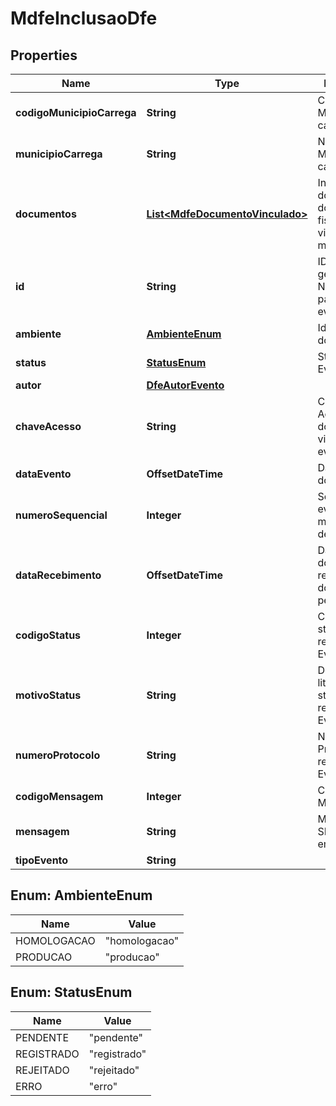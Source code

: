 

# MdfeInclusaoDfe


## Properties

| Name | Type | Description | Notes |
|------------ | ------------- | ------------- | -------------|
|**codigoMunicipioCarrega** | **String** | Código do Município de carregamento. |  [optional] |
|**municipioCarrega** | **String** | Nome do Município de carregamento. |  [optional] |
|**documentos** | [**List&lt;MdfeDocumentoVinculado&gt;**](MdfeDocumentoVinculado.md) | Informações dos documentos fiscais vinculados ao manifesto. |  [optional] |
|**id** | **String** | ID único gerado pela Nuvem Fiscal para este evento. |  [optional] |
|**ambiente** | [**AmbienteEnum**](#AmbienteEnum) | Identificação do ambiente. |  [optional] |
|**status** | [**StatusEnum**](#StatusEnum) | Status do Evento. |  [optional] |
|**autor** | [**DfeAutorEvento**](DfeAutorEvento.md) |  |  [optional] |
|**chaveAcesso** | **String** | Chave de Acesso do documento vinculado ao evento. |  [optional] |
|**dataEvento** | **OffsetDateTime** | Data e hora do Evento. |  [optional] |
|**numeroSequencial** | **Integer** | Sequencial do evento para o mesmo tipo de evento. |  [optional] |
|**dataRecebimento** | **OffsetDateTime** | Data e hora do recebimento do Evento pela SEFAZ. |  [optional] |
|**codigoStatus** | **Integer** | Código do status de registro do Evento. |  [optional] |
|**motivoStatus** | **String** | Descrição literal do status do registro do Evento. |  [optional] |
|**numeroProtocolo** | **String** | Número do Protocolo de registro do Evento. |  [optional] |
|**codigoMensagem** | **Integer** | Código da Mensagem. |  [optional] |
|**mensagem** | **String** | Mensagem da SEFAZ para o emissor. |  [optional] |
|**tipoEvento** | **String** |  |  [optional] |



## Enum: AmbienteEnum

| Name | Value |
|---- | -----|
| HOMOLOGACAO | &quot;homologacao&quot; |
| PRODUCAO | &quot;producao&quot; |



## Enum: StatusEnum

| Name | Value |
|---- | -----|
| PENDENTE | &quot;pendente&quot; |
| REGISTRADO | &quot;registrado&quot; |
| REJEITADO | &quot;rejeitado&quot; |
| ERRO | &quot;erro&quot; |



